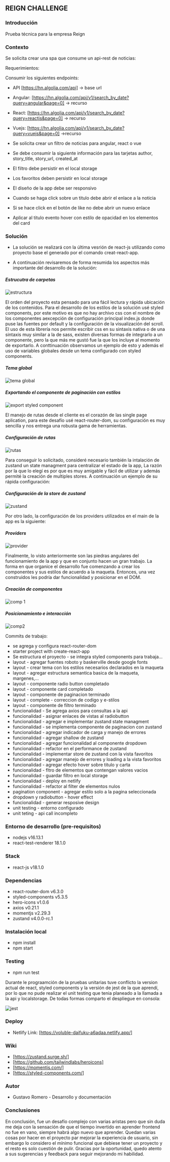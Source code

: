 ## REIGN CHALLENGE 


### Introducción

Prueba técnica para la empresa Reign

### Contexto 

Se solicita crear una spa que consume un api-rest de noticias:

Requerimientos:

Consumir los siguientes endpoints:

- API [https://hn.algolia.com/api] -> base url
- Angular: [https://hn.algolia.com/api/v1/search_by_date?query=angular&page=0] -> recurso
- React: [https://hn.algolia.com/api/v1/search_by_date?query=reactjs&page=0] -> recurso
- Vuejs: [https://hn.algolia.com/api/v1/search_by_date?query=vuejs&page=0] ->recurso

- Se solicita crear un filtro de noticias para angular, react o vue
- Se debe consumir la siguiente información para las tarjetas author, story_title, story_url, created_at
- El filtro debe persistir en el local storage
- Los favoritos deben persistir en local storage
- El diseño de la app debe ser responsivo
- Cuando se haga click sobre un titulo debe abrir el enlace a la noticia
- Si se hace click en el botón de like no debe abrir un nuevo enlace
- Aplicar al titulo evento hover con estilo de opacidad en los elementos del card


### Solución

- La solución se realizará con la última vesrión de react-js utilizando como proyecto base el generado por el comando creat-react-app. 

- A continuación revisaremos de forma resumida los aspectos más importante del desarrollo de la solución:

##### Estrucutra de carpetas
<img src="/public/docs/estructura-de-carpetas.png" alt="estructura"/>

El orden del proyecto esta pensado para una fácil lectura y rápida ubicación de los contenidos. Para el desarrollo de los estilos de la solución usé styled components, por este motivo es que no hay archivo css con el nombre de los componentes aexcepción de configuración principal index.js donde puse las fuentes por default y la configuración de la visualización del scroll. El uso de esta librería nos permite escribir css en su sintaxis nativa o de una sintaxis muy similar a la de sass, existen diversas formas de integrarlo a un componente, pero la que más me gustó fue la que los incluye al momento de exportarlo. A conttinuación observamos un ejemplo de esto y además el uso de variables globales desde un tema configurado con styled components.

##### Tema global
<img src="/public/docs/global-theme.png" alt="tema global"/>

##### Exportando el componente de paginación con estilos
<img src="/public/docs/styled-export-component.png" alt="export styled component"/>

El manejo de rutas desde el cliente es el corazón de las single page aplication, para este desafío usé react-router-dom, su configuración es muy sencilla y nos entrega una robusta gama de herramientas.

##### Configuración de rutas
<img src="/public/docs/rutas.png" alt="rutas"/>

Para conseguir lo solicitado, consideré necesario también la intalación de zustand un state managment para centralizar el estado de la app, La razón por la que lo elegí es por que es muy amigable y fácil de utilizar y además permité la creación de multiples stores.
A continuación un ejemplo de su rápida configuración:

##### Configuración de la store de zustand
<img src="/public/docs/zustand.png" alt="zustand"/>

Por otro lado, la configuración de los providers utilizados en el main de la app es la siguiente:

##### Providers
<img src="/public/docs/providers.png" alt="provider"/>

Finalmente, lo visto anteriormente son las piedras angulares del funcionamiento de la app y que en conjunto hacen un gran trabajo. La forma en que organice el desarrollo fue comenzando a crear los componentes y sus estilos de acuerdo a la maqueta. Entonces, una vez construidos les podría dar funcionalidad y posicionar en el DOM.

##### Creación de componentes
<img src="/public/docs/componentes1.png" alt="comp 1"/>

##### Posicionamiento e interacción
<img src="/public/docs/componentes2.gif" alt="comp2"/>

Commits de trabajo: 

- se agrega y configura react-router-dom
- starter project with create-react-app 
- Se estructura el proyecto - se integra styled components para trabaja… 
- layout - agregar fuentes roboto y baskerville desde google fonts
- layout - crear tema con los estilos necesarios declarados en la maqueta
- layout - agregar estructura semantica basica de la maqueta, margenes,…
- layout - componente radio button completado
- layout - componente card completado
- layout - componente de paginacion terminado
- layout - complete - correccion de codigo y e-stilos
- layout - componente de filtro terminado
- funcionalidad - Se agrega axios para consultas a la api
- funcionalidad - asignar enlaces de vistas al radiobutton
- funcionalidad - agregar e implementar zustand state managment 
- funcionalidad - se implementa componente de paginacion con zustand
- funcionalidad - agregar indicador de carga y manejo de errores
- funcionalidad - agregar shallow de zustand
- funcionalidad - agregar funcionalidad al componente dropdown
- funcionalidad - refactor en el performance de zustand
- funcionalidad - implementar store de zustand con la vista favoritos 
- funcionalidad - agregar manejo de errores y loading a la vista favoritos
- funcionalidad - agregar efecto hover sobre titulo y carta
- funcionalidad - fltro de elementos que contengan valores vacios
- funcionalidad - guardar filtro en local storage
- funcionalidad - deploy en netlify
- funcionalidad - refactor al filter de elementos nulos
- pagination component - agregar estilo solo a la pagina seleccionada
- dropdown y radiobutton - hover effect
- funcionalidad - generar resposive design
- unit testing - entorno configurado
- unit teting - api call incompleto

### Entorno de desarrollo (pre-requisitos)

- nodejs v16.13.1  
- react-test-renderer 18.1.0

### Stack

- react-js v18.1.0

### Dependencias

- react-router-dom v6.3.0
- styled-components v5.3.5
- hero-icons v1.0.6
- axios v0.21.1
- momentjs v2.29.3
- zustand v4.0.0-rc.1

### Instalación local

- npm install
- npm start

### Testing 

- npm run test

Durante le prograamción de la pruebas unitarias tuve conflicto la version actual de react, styled components y la versión de jest de la que aprendí, por lo que no pude realizar el unit testing que tenia planeado a la llamada a la api y localstorage. De todas formas comparto el despliegue en consola:

<img src="/public/docs/coverage-testing.png" alt="jest"/>

### Deploy

- Netlify Link:
[https://voluble-daifuku-a6adaa.netlify.app/]

### Wiki

- [https://zustand.surge.sh/]
- [https://github.com/tailwindlabs/heroicons]
- [https://momentjs.com/]
- [https://styled-components.com/]

### Autor

- Gustavo Romero - Desarrollo y documentación

### Conclusiones

En conclusión, fue un desafío complejo con varias aristas pero que sin duda me deja con la sensación de que el tiempo invertido en aprender frontend no fue en vano, siempre habrá algo nuevo que aprender. Quedan varias cosas por hacer en el proyecto par mejorar la experiencia de usuario, sin embargo lo considero el mínimo funcional que debiese tener un proyecto y el resto es solo cuestión de pulir. Gracias por la oportunidad, quedo atento a sus sugerencias y feedback para seguir mejorando mi habilidad.
